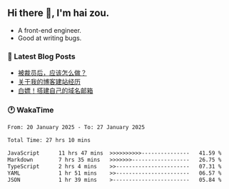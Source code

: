 ## Hi there 👋, I'm hai zou.

- A front-end engineer.
- Good at writing bugs.

### 📖 Latest Blog Posts
<!-- BLOG-POST-LIST:START -->
- [被裁员后，应该怎么做？](https://blog.izou.top/2025/01/layoff-experience/)
- [关于我的博客建站经历](https://blog.izou.top/2025/01/blog-site-build/)
- [白嫖！搭建自己的域名邮箱](https://blog.izou.top/2025/01/domain-mail/)
<!-- BLOG-POST-LIST:END -->

### 🕐 WakaTime
<!--START_SECTION:waka-->

```txt
From: 20 January 2025 - To: 27 January 2025

Total Time: 27 hrs 10 mins

JavaScript      11 hrs 47 mins  >>>>>>>>>>---------------   41.59 %
Markdown        7 hrs 35 mins   >>>>>>>------------------   26.75 %
TypeScript      2 hrs 4 mins    >>-----------------------   07.31 %
YAML            1 hr 51 mins    >>-----------------------   06.57 %
JSON            1 hr 39 mins    >------------------------   05.84 %
```

<!--END_SECTION:waka-->
